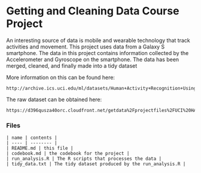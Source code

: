 # Getting and Cleaning Data Course Project

An interesting source of data is mobile and wearable technology that track activities and movement.  This project uses data from a Galaxy S smartphone.  The data in this project contains information collected by the Accelerometer and Gyroscope on the smartphone.  The data has been merged, cleaned, and finally made into a tidy dataset

More information on this can be found here: 

	http://archive.ics.uci.edu/ml/datasets/Human+Activity+Recognition+Using+Smartphones

The raw dataset can be obtained here:

	https://d396qusza40orc.cloudfront.net/getdata%2Fprojectfiles%2FUCI%20HAR%20Dataset.zip

### Files

	| name | contents |
	| ---- | -------- |
	| README.md | this file |
	| codebook.md | the codebook for the project |
	| run_analysis.R | The R scripts that processes the data |
	| tidy_data.txt | The tidy dataset produced by the run_analysis.R |
